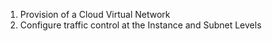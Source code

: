 1. Provision of a Cloud Virtual Network
2. Configure traffic control at the Instance and Subnet Levels
